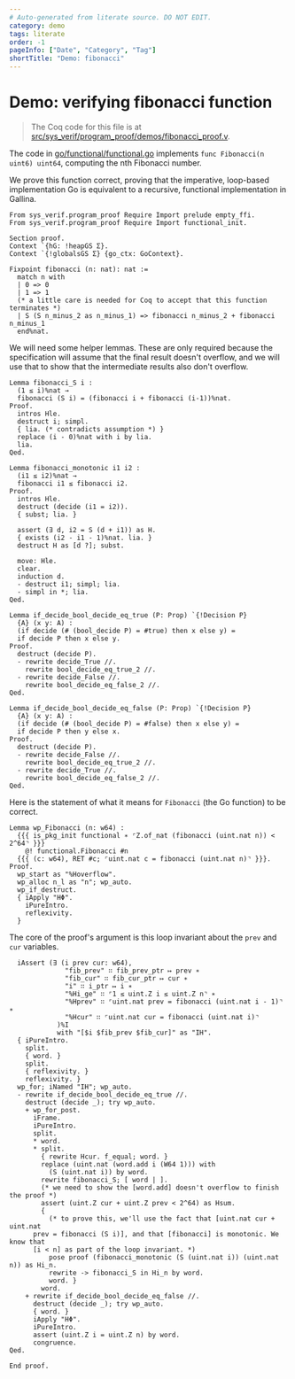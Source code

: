 ```yaml
---
# Auto-generated from literate source. DO NOT EDIT.
category: demo
tags: literate
order: -1
pageInfo: ["Date", "Category", "Tag"]
shortTitle: "Demo: fibonacci"
---
```


# Demo: verifying fibonacci function

> The Coq code for this file is at [src/sys_verif/program_proof/demos/fibonacci_proof.v](https://github.com/tchajed/sys-verif-fa25-proofs/blob/main/src/sys_verif/program_proof/demos/fibonacci_proof.v).

The code in [go/functional/functional.go](https://github.com/tchajed/sys-verif-fa25-proofs/blob/main/go/functional/functional.go) implements `func Fibonacci(n uint6) uint64`, computing the nth Fibonacci number.

We prove this function correct, proving that the imperative, loop-based implementation Go is equivalent to a recursive, functional implementation in Gallina.

```rocq
From sys_verif.program_proof Require Import prelude empty_ffi.
From sys_verif.program_proof Require Import functional_init.

Section proof.
Context `{hG: !heapGS Σ}.
Context `{!globalsGS Σ} {go_ctx: GoContext}.

Fixpoint fibonacci (n: nat): nat :=
  match n with
  | 0 => 0
  | 1 => 1
  (* a little care is needed for Coq to accept that this function terminates *)
  | S (S n_minus_2 as n_minus_1) => fibonacci n_minus_2 + fibonacci n_minus_1
  end%nat.

```

We will need some helper lemmas. These are only required because the specification will assume that the final result doesn't overflow, and we will use that to show that the intermediate results also don't overflow.

```rocq
Lemma fibonacci_S i :
  (1 ≤ i)%nat →
  fibonacci (S i) = (fibonacci i + fibonacci (i-1))%nat.
Proof.
  intros Hle.
  destruct i; simpl.
  { lia. (* contradicts assumption *) }
  replace (i - 0)%nat with i by lia.
  lia.
Qed.

Lemma fibonacci_monotonic i1 i2 :
  (i1 ≤ i2)%nat →
  fibonacci i1 ≤ fibonacci i2.
Proof.
  intros Hle.
  destruct (decide (i1 = i2)).
  { subst; lia. }

  assert (∃ d, i2 = S (d + i1)) as H.
  { exists (i2 - i1 - 1)%nat. lia. }
  destruct H as [d ?]; subst.

  move: Hle.
  clear.
  induction d.
  - destruct i1; simpl; lia.
  - simpl in *; lia.
Qed.

Lemma if_decide_bool_decide_eq_true (P: Prop) `{!Decision P}
  {A} (x y: A) :
  (if decide (# (bool_decide P) = #true) then x else y) =
  if decide P then x else y.
Proof.
  destruct (decide P).
  - rewrite decide_True //.
    rewrite bool_decide_eq_true_2 //.
  - rewrite decide_False //.
    rewrite bool_decide_eq_false_2 //.
Qed.

Lemma if_decide_bool_decide_eq_false (P: Prop) `{!Decision P}
  {A} (x y: A) :
  (if decide (# (bool_decide P) = #false) then x else y) =
  if decide P then y else x.
Proof.
  destruct (decide P).
  - rewrite decide_False //.
    rewrite bool_decide_eq_true_2 //.
  - rewrite decide_True //.
    rewrite bool_decide_eq_false_2 //.
Qed.

```

Here is the statement of what it means for `Fibonacci` (the Go function) to be correct.

```rocq
Lemma wp_Fibonacci (n: w64) :
  {{{ is_pkg_init functional ∗ ⌜Z.of_nat (fibonacci (uint.nat n)) < 2^64⌝ }}}
    @! functional.Fibonacci #n
  {{{ (c: w64), RET #c; ⌜uint.nat c = fibonacci (uint.nat n)⌝ }}}.
Proof.
  wp_start as "%Hoverflow".
  wp_alloc n_l as "n"; wp_auto.
  wp_if_destruct.
  { iApply "HΦ".
    iPureIntro.
    reflexivity.
  }

```

The core of the proof's argument is this loop invariant about the `prev` and `cur` variables.

```rocq
  iAssert (∃ (i prev cur: w64),
              "fib_prev" ∷ fib_prev_ptr ↦ prev ∗
              "fib_cur" ∷ fib_cur_ptr ↦ cur ∗
              "i" ∷ i_ptr ↦ i ∗
              "%Hi_ge" ∷ ⌜1 ≤ uint.Z i ≤ uint.Z n⌝ ∗
              "%Hprev" ∷ ⌜uint.nat prev = fibonacci (uint.nat i - 1)⌝ ∗
              "%Hcur" ∷ ⌜uint.nat cur = fibonacci (uint.nat i)⌝
            )%I
            with "[$i $fib_prev $fib_cur]" as "IH".
  { iPureIntro.
    split.
    { word. }
    split.
    { reflexivity. }
    reflexivity. }
  wp_for; iNamed "IH"; wp_auto.
  - rewrite if_decide_bool_decide_eq_true //.
    destruct (decide _); try wp_auto.
    + wp_for_post.
      iFrame.
      iPureIntro.
      split.
      * word.
      * split.
        { rewrite Hcur. f_equal; word. }
        replace (uint.nat (word.add i (W64 1))) with
          (S (uint.nat i)) by word.
        rewrite fibonacci_S; [ word | ].
        (* we need to show the [word.add] doesn't overflow to finish the proof *)
        assert (uint.Z cur + uint.Z prev < 2^64) as Hsum.
        {
          (* to prove this, we'll use the fact that [uint.nat cur + uint.nat
      prev = fibonacci (S i)], and that [fibonacci] is monotonic. We know that
      [i < n] as part of the loop invariant. *)
          pose proof (fibonacci_monotonic (S (uint.nat i)) (uint.nat n)) as Hi_n.
          rewrite -> fibonacci_S in Hi_n by word.
          word. }
        word.
    + rewrite if_decide_bool_decide_eq_false //.
      destruct (decide _); try wp_auto.
      { word. }
      iApply "HΦ".
      iPureIntro.
      assert (uint.Z i = uint.Z n) by word.
      congruence.
Qed.

End proof.
```
